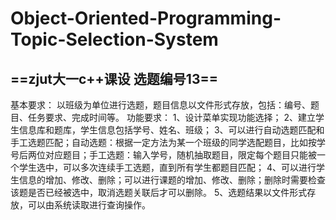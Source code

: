 # Object-Oriented-Programming-Topic-Selection-System
## ==zjut大一c++课设 选题编号13==
基本要求：
以班级为单位进行选题，题目信息以文件形式存放，包括：编号、题目、任务要求、完成时间等。
功能要求：
1、设计菜单实现功能选择；
2、建立学生信息库和题库，学生信息包括学号、姓名、班级；
3、可以进行自动选题匹配和手工选题匹配；自动选题：根据一定方法为某一个班级的同学选配题目，比如按学号后两位对应题目；手工选题：输入学号，随机抽取题目，限定每个题目只能被一个学生选中，可以多次连续手工选题，直到所有学生都题目匹配；
4、可以进行学生信息的增加、修改、删除；可以进行课题的增加、修改、删除；删除时需要检查该题是否已经被选中，取消选题关联后才可以删除。
5、选题结果以文件形式存放，可以由系统读取进行查询操作。
